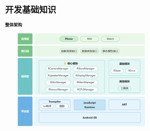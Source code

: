 # 开发基础知识

#### 整体架构

<figure><img src="../.gitbook/assets/yuque_diagram.jpg" alt=""><figcaption></figcaption></figure>
